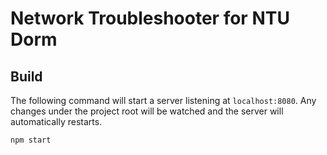 # Network Troubleshooter for NTU Dorm

## Build

The following command will start a server listening at `localhost:8080`.
Any changes under the project root will be watched and the server will automatically restarts.

```
npm start
```
